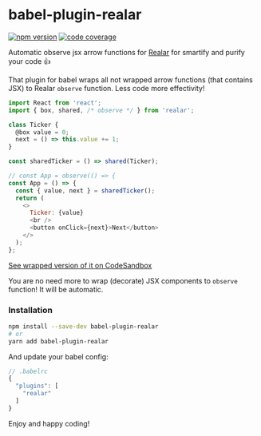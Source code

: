 # babel-plugin-realar

[![npm version](https://img.shields.io/npm/v/babel-plugin-realar?style=flat-square)](https://www.npmjs.com/package/babel-plugin-realar) [![code coverage](https://img.shields.io/coveralls/github/betula/babel-plugin-realar?style=flat-square)](https://coveralls.io/github/betula/babel-plugin-realar)

Automatic observe jsx arrow functions for [Realar](https://github.com/betula/realar) for smartify and purify your code :+1:

That plugin for babel wraps all not wrapped arrow functions (that contains JSX) to Realar `observe` function. Less code more effectivity!

```javascript
import React from 'react';
import { box, shared, /* observe */ } from 'realar';

class Ticker {
  @box value = 0;
  next = () => this.value += 1;
}

const sharedTicker = () => shared(Ticker);

// const App = observe(() => {
const App = () => {
  const { value, next } = sharedTicker();
  return (
    <>
      Ticker: {value}
      <br />
      <button onClick={next}>Next</button>
    </>
  );
};
```

[See wrapped version of it on CodeSandbox](https://codesandbox.io/s/realar-jsx-observe-example-5f2k2?file=/src/App.tsx)

You are no need more to wrap (decorate) JSX components to `observe` function! It will be automatic.

### Installation

```bash
npm install --save-dev babel-plugin-realar
# or
yarn add babel-plugin-realar
```

And update your babel config:

```javascript
// .babelrc
{
  "plugins": [
    "realar"
  ]
}
```

Enjoy and happy coding!
